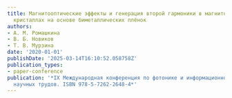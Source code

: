 ```yaml
---
title: Магнитооптические эффекты и генерация второй гармоники в магнитоплазмонных
  кристаллах на основе биметаллических плёнок
authors:
- А. М. Ромашкина
- В. Б. Новиков
- Т. В. Мурзина
date: '2020-01-01'
publishDate: '2025-03-14T16:10:52.058758Z'
publication_types:
- paper-conference
publication: '*IX Международная конференция по фотонике и информационной оптике Сборник
  научных трудов. ISBN 978-5-7262-2648-4*'
---
```

